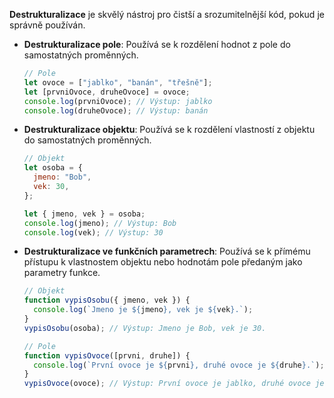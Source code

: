**Destrukturalizace** je skvělý nástroj pro čistší a srozumitelnější kód, pokud je správně používán.

- **Destrukturalizace pole**: Používá se k rozdělení hodnot z pole do samostatných proměnných.

  ```javascript
  // Pole
  let ovoce = ["jablko", "banán", "třešně"];
  let [prvniOvoce, druheOvoce] = ovoce;
  console.log(prvniOvoce); // Výstup: jablko
  console.log(druheOvoce); // Výstup: banán
  ```

- **Destrukturalizace objektu**: Používá se k rozdělení vlastností z objektu do samostatných proměnných.

  ```javascript
  // Objekt
  let osoba = {
    jmeno: "Bob",
    vek: 30,
  };

  let { jmeno, vek } = osoba;
  console.log(jmeno); // Výstup: Bob
  console.log(vek); // Výstup: 30
  ```

- **Destrukturalizace ve funkčních parametrech**: Používá se k přímému přístupu k vlastnostem objektu nebo hodnotám pole předaným jako parametry funkce.

  ```javascript
  // Objekt
  function vypisOsobu({ jmeno, vek }) {
    console.log(`Jmeno je ${jmeno}, vek je ${vek}.`);
  }
  vypisOsobu(osoba); // Výstup: Jmeno je Bob, vek je 30.

  // Pole
  function vypisOvoce([prvni, druhe]) {
    console.log(`První ovoce je ${prvni}, druhé ovoce je ${druhe}.`);
  }
  vypisOvoce(ovoce); // Výstup: První ovoce je jablko, druhé ovoce je banán.
  ```

